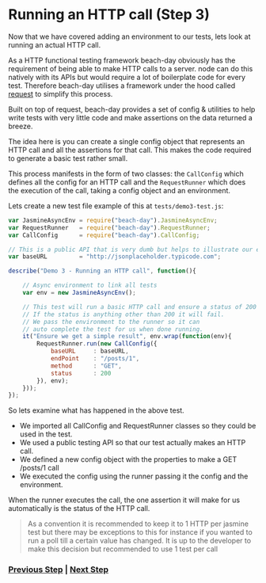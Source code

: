 # Running an HTTP call (Step 3)

Now that we have covered adding an environment to our tests, lets look at running an actual HTTP call.

As a HTTP functional testing framework beach-day obviously has the requirement of being able to make HTTP calls to a server. node can do this natively with its APIs but would require a lot of boilerplate code for every test.
Therefore beach-day utilises a framework under the hood called [request](https://github.com/request/request) to simplify this process.

Built on top of request, beach-day provides a set of config & utilities to help write tests with very little code and make assertions on the data returned a breeze.

The idea here is you can create a single config object that represents an HTTP call and all the assertions for that call. This makes the code required to generate a basic test rather small.

This process manifests in the form of two classes: the `CallConfig` which defines all the config for an HTTP call and the `RequestRunner` which does the execution of the call, taking a config object and an environment.

Lets create a new test file example of this at `tests/demo3-test.js`:
```javascript
var JasmineAsyncEnv = require("beach-day").JasmineAsyncEnv;
var RequestRunner   = require("beach-day").RequestRunner;
var CallConfig      = require("beach-day").CallConfig;

// This is a public API that is very dumb but helps to illustrate our examples
var baseURL         = "http://jsonplaceholder.typicode.com";

describe("Demo 3 - Running an HTTP call", function(){

    // Async environment to link all tests
    var env = new JasmineAsyncEnv();

    // This test will run a basic HTTP call and ensure a status of 200
    // If the status is anything other than 200 it will fail.
    // We pass the environment to the runner so it can
    // auto complete the test for us when done running.
    it("Ensure we get a simple result", env.wrap(function(env){
        RequestRunner.run(new CallConfig({
            baseURL     : baseURL,
            endPoint    : "/posts/1",
            method      : "GET",
            status      : 200
        }), env);
    }));
});
```


So lets examine what has happened in the above test. 

 - We imported all CallConfig and RequestRunner classes so they could be used in the test. 
 - We used a public testing API so that our test actually makes an HTTP call. 
 - We defined a new config object with the properties to make a GET /posts/1 call
 - We executed the config using the runner passing it the config and the environment. 

When the runner executes the call, the one assertion it will make for us automatically is the status of the HTTP call.

> As a convention it is recommended to keep it to 1 HTTP per jasmine test but there may be exceptions to this for instance if you wanted to run a poll till a certain value has changed.
> It is up to the developer to make this decision but recommended to use 1 test per call

### [Previous Step](step2.md) | [Next Step](step4.md)
